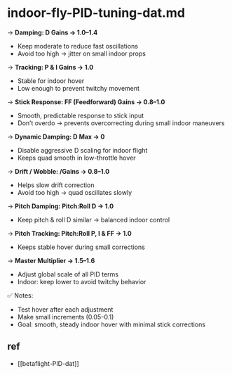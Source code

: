 
# indoor-fly-PID-tuning-dat.md


→ **Damping: D Gains → 1.0–1.4**  
- Keep moderate to reduce fast oscillations  
- Avoid too high → jitter on small indoor props  

→ **Tracking: P & I Gains → 1.0**  
- Stable for indoor hover  
- Low enough to prevent twitchy movement  

→ **Stick Response: FF (Feedforward) Gains → 0.8–1.0**  
- Smooth, predictable response to stick input  
- Don’t overdo → prevents overcorrecting during small indoor maneuvers  

→ **Dynamic Damping: D Max → 0**  
- Disable aggressive D scaling for indoor flight  
- Keeps quad smooth in low-throttle hover  

→ **Drift / Wobble: /Gains → 0.8–1.0**  
- Helps slow drift correction  
- Avoid too high → quad oscillates slowly  

→ **Pitch Damping: Pitch:Roll D → 1.0**  
- Keep pitch & roll D similar → balanced indoor control  

→ **Pitch Tracking: Pitch:Roll P, I & FF → 1.0**  
- Keeps stable hover during small corrections  

→ **Master Multiplier → 1.5–1.6**  
- Adjust global scale of all PID terms  
- Indoor: keep lower to avoid twitchy behavior  



✅ Notes:  

- Test hover after each adjustment  
- Make small increments (0.05–0.1)  
- Goal: smooth, steady indoor hover with minimal stick corrections


## ref 

- [[betaflight-PID-dat]]